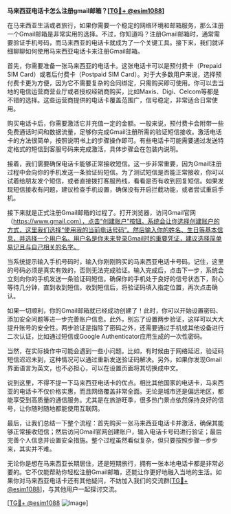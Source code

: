**马来西亚电话卡怎么注册gmail邮箱？[[TG💪+ @esim1088](https://t.me/s/esim1088)]**

在马来西亚生活或者旅行，如果你需要一个稳定的网络环境和邮箱服务，那么注册一个Gmail邮箱是非常实用的选择。不过，你知道吗？注册Gmail邮箱时，通常需要验证手机号码，而马来西亚的电话卡就成为了一个关键工具。接下来，我们就详细聊聊如何使用马来西亚电话卡来注册Gmail邮箱。

首先，你需要准备一张马来西亚的电话卡。这张电话卡可以是预付费卡（Prepaid SIM Card）或者后付费卡（Postpaid SIM Card）。对于大多数用户来说，选择预付费卡更为方便，因为它不需要复杂的合同绑定，只需购买即可使用。你可以去当地的电信运营商营业厅或者授权经销商购买，比如Maxis、Digi、Celcom等都是不错的选择。这些运营商提供的电话卡覆盖范围广，信号稳定，非常适合日常使用。

购买电话卡后，你需要激活它并充值一定的金额。一般来说，预付费卡会附带一些免费通话时间和数据流量，足够你完成Gmail注册所需的验证短信接收。激活电话卡的方法很简单，按照说明书上的步骤操作即可。有些电话卡可能需要通过发送特定格式的短信到客服号码来完成激活，具体步骤会在包装内说明。

接着，我们需要确保电话卡能够正常接收短信。这一步非常重要，因为Gmail注册过程中会向你的手机发送一条验证码短信。为了测试短信是否能正常接收，你可以试着给朋友发个短信，或者直接拨打客服热线，看看是否有收到回复短信。如果发现短信接收有问题，建议检查手机设置，确保没有开启拦截功能，或者尝试重启手机。

接下来就是正式注册Gmail邮箱的过程了。打开浏览器，访问Gmail官网（https://www.gmail.com），点击“创建账户”按钮。系统会让你选择创建账户的方式，这里我们选择“使用我的当前电话号码”。然后输入你的姓名、生日等基本信息，并选择一个用户名。用户名是你未来登录Gmail时的重要凭证，建议选择简单易记且与自己相关的名字。

当系统提示输入手机号码时，输入你刚刚购买的马来西亚电话卡号码。记住，这里的号码必须是真实有效的，否则无法完成验证。输入完成后，点击下一步，系统会立刻向你的手机发送一条验证码短信。确保你的手机处于良好的信号状态下，耐心等待几分钟，直到收到短信。收到短信后，将验证码填入指定位置，再次点击确认。

如果一切顺利，你的Gmail邮箱就已经成功创建了！此时，你可以开始设置密码、添加安全问题等进一步完善账户信息。此外，别忘了设置两步验证，这样可以大大提升账号的安全性。两步验证是指除了密码之外，还需要通过手机或其他设备进行二次认证，比如通过短信或Google Authenticator应用生成的一次性密码。

当然，在实际操作中可能会遇到一些小问题。比如，有时候由于网络延迟，验证码短信迟迟未到，这种情况可以通过重新发送验证码解决。另外，如果你发现Gmail界面语言为英文，也不必担心，可以在设置页面将其切换成中文。

说到这里，不得不提一下马来西亚电话卡的优点。相比其他国家的电话卡，马来西亚的电话卡不仅价格实惠，而且网络覆盖非常全面。无论是城市还是偏远地区，都能享受到高质量的通信服务。尤其是在旅游旺季，很多热门景点依然保持良好的信号，让你随时随地都能使用互联网。

最后，让我们总结一下整个流程：首先购买一张马来西亚电话卡并激活，确保其能够正常接收短信；然后访问Gmail官网创建账户，输入电话卡号码进行验证；最后完善个人信息并设置安全措施。整个过程虽然看似复杂，但只要按照步骤一步步来，其实并不难。

无论你是想在马来西亚长期居住，还是短期旅行，拥有一张本地电话卡都是非常必要的。它不仅能帮助你轻松注册Gmail邮箱，还能让你更好地融入当地的生活。如果你对马来西亚电话卡还有其他疑问，不妨加入我们的交流群[[TG💪+ @esim1088](https://t.me/s/esim1088)]，与其他用户一起探讨交流。

[[TG💪+ @esim1088](https://t.me/s/esim1088) ![Image](https://i.postimg.cc/4NQfJmqS/Snipaste-2025-05-13-00-14-12.png)]